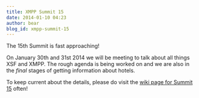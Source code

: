 ```yaml
---
title: XMPP Summit 15
date: 2014-01-10 04:23
author: bear
blog_id: xmpp-summit-15
---
```


The 15th Summit is fast approaching!

On January 30th and 31st 2014 we will be meeting to talk about all things XSF and XMPP. The rough agenda is being worked on and we are also in the *final* stages of getting information about hotels.

To keep current about the details, please do visit the [wiki page for Summit 15](http://wiki.xmpp.org/web/Summit_15) often!
